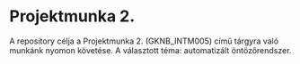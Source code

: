# Projektmunka 2.
A repository célja a Projektmunka 2. (GKNB_INTM005) című tárgyra való munkánk nyomon követése. A választott téma: automatizált öntözőrendszer.

